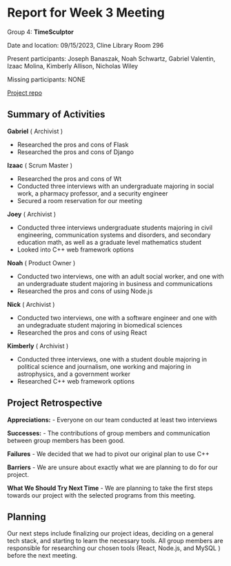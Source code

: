 # Report for Week 3 Meeting

Group 4: **TimeSculptor**

Date and location: 09/15/2023, Cline Library Room 296

Present participants: Joseph Banaszak, Noah Schwartz, Gabriel Valentin, Izaac Molina, Kimberly Allison, Nicholas Wiley

Missing participants: NONE

[Project repo](https://github.com/nickw409/TimeSculptor)


## Summary of Activities

**Gabriel** ( Archivist )
- Researched the pros and cons of Flask
- Researched the pros and cons of Django

**Izaac** ( Scrum Master )
- Researched the pros and cons of Wt
- Conducted three interviews with an undergraduate majoring in social work, a pharmacy professor, and a security engineer
- Secured a room reservation for our meeting

**Joey** ( Archivist )
- Conducted three interviews undergraduate students majoring in civil engineering, communication systems and disorders, and secondary education math, as well as a graduate level mathematics student
- Looked into C++ web framework options

**Noah** ( Product Owner )
- Conducted two interviews, one with an adult social worker, and one with an undergraduate student majoring in business and communications
- Researched the pros and cons of using Node.js

**Nick** ( Archivist )
- Conducted two interviews, one with a software engineer and one with an undegraduate student majoring in biomedical sciences
- Researched the pros and cons of using React

**Kimberly** ( Archivist )
- Conducted three interviews, one with a student double majoring in political science and journalism, one working and majoring in astrophysics, and a government worker
- Researched C++ web framework options


## Project Retrospective

**Appreciations:** - Everyone on our team conducted at least two interviews

**Successes:** - The contributions of group members and communication between group members has been good.

**Failures** - We decided that we had to pivot our original plan to use C++

**Barriers** - We are unsure about exactly what we are planning to do for our project.

**What We Should Try Next Time** - We are planning to take the first steps towards our project with the selected programs from this meeting.


## Planning

Our next steps include finalizing our project ideas, deciding on a general tech stack, and starting to learn the necessary tools. All group members are responsible for researching our chosen tools (React, Node.js, and MySQL ) before the next meeting.
